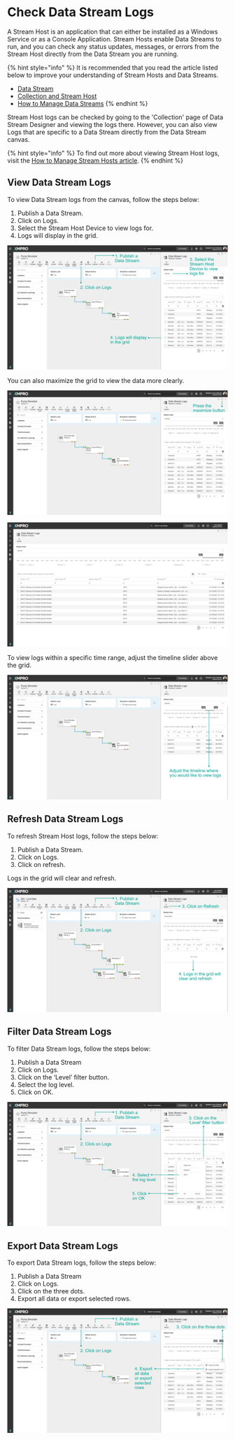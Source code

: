 # Check Data Stream Logs

A Stream Host is an application that can either be installed as a Windows Service or as a Console Application. Stream Hosts enable Data Streams to run, and you can check any status updates, messages, or errors from the Stream Host directly from the Data Stream you are running.

{% hint style="info" %}
It is recommended that you read the article listed below to improve your understanding of Stream Hosts and Data Streams.

* [Data Stream](../../concepts/data-stream/)
* [Collection and Stream Host](../../concepts/collection.md)
* [How to Manage Data Streams](manage-data-streams.md)
{% endhint %}

Stream Host logs can be checked by going to the 'Collection' page of Data Stream Designer and viewing the logs there. However, you can also view Logs that are specific to a Data Stream directly from the Data Stream canvas.&#x20;

{% hint style="info" %}
To find out more about viewing Stream Host logs, visit the [How to Manage Stream Hosts article](../stream-host.md).&#x20;
{% endhint %}

## View Data Stream Logs

To view Data Stream logs from the canvas, follow the steps below:

1. Publish a Data Stream.
2. Click on Logs.
3. Select the Stream Host Device to view logs for.
4. Logs will display in the grid.

![](<../../.gitbook/assets/Logs - View Logs.png>)

You can also maximize the grid to view the data more clearly.

![](<../../.gitbook/assets/Logs - max1.png>)

![](<../../.gitbook/assets/Logs - max2.png>)

To view logs within a specific time range, adjust the timeline slider above the grid.

![](<../../.gitbook/assets/Logs - timeline (2).png>)

## Refresh Data Stream Logs

To refresh Stream Host logs, follow the steps below:&#x20;

1. Publish a Data Stream.
2. Click on Logs.
3. Click on refresh.

Logs in the grid will clear and refresh.

![](<../../.gitbook/assets/Logs - refresh.png>)

## Filter Data Stream Logs

To filter Data Stream logs, follow the steps below:

1. Publish a Data Stream
2. Click on Logs.
3. Click on the ‘Level’ filter button.
4. Select the log level.
5. Click on OK.

![](<../../.gitbook/assets/Logs - filter.png>)

## Export Data Stream Logs

To export Data Stream logs, follow the steps below:

1. Publish a Data Stream
2. Click on Logs.
3. Click on the three dots.
4. Export all data or export selected rows.

![](<../../.gitbook/assets/Logs - export2.png>)
